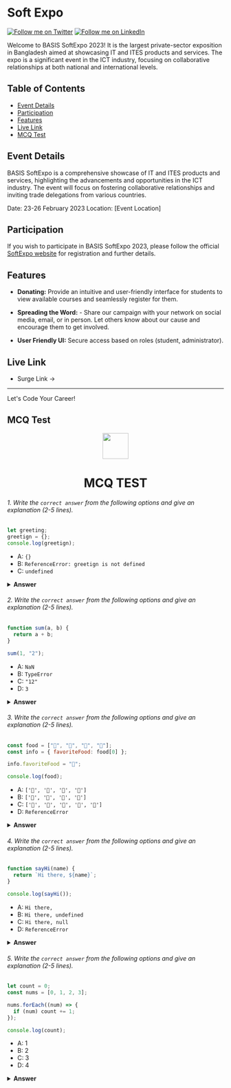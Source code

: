 # Soft Expo

[![Follow me on Twitter](https://img.shields.io/twitter/follow/rocky_haque10?style=social)](https://twitter.com/rocky_haque10)
[![Follow me on LinkedIn](https://img.shields.io/badge/-LinkedIn-blue?style=flat-square&logo=linkedin&logoColor=white&link=https://www.linkedin.com/in/rockyhaque/)](https://www.linkedin.com/in/rockyhaque/)


Welcome to BASIS SoftExpo 2023! It is the largest private-sector exposition in Bangladesh aimed at showcasing IT and ITES products and services. The expo is a significant event in the ICT industry, focusing on collaborative relationships at both national and international levels.

## Table of Contents

- [Event Details](#event-details)
- [Participation](#participation)
- [Features](#features)
- [Live Link](#live-link)
- [MCQ Test](#mcq-test)


## Event Details
BASIS SoftExpo is a comprehensive showcase of IT and ITES products and services, highlighting the advancements and opportunities in the ICT industry. The event will focus on fostering collaborative relationships and inviting trade delegations from various countries.

Date: 23-26 February 2023
Location: [Event Location]

## Participation
If you wish to participate in BASIS SoftExpo 2023, please follow the official [SoftExpo website](https://softexpo.com.bd) for registration and further details.



## Features

- **Donating:** Provide an intuitive and user-friendly interface for students to view available courses and seamlessly register for them.

- **Spreading the Word:** - Share our campaign with your network on social media, email, or in person. Let others know about our cause and encourage them to get involved.


- **User Friendly UI:** Secure access based on roles (student, administrator).



## Live Link 
- Surge Link -> 

---

Let's Code Your Career!

## MCQ Test

<div align="center">
  <img height="60" src="https://edurev.gumlet.io/AllImages/original/ApplicationImages/CourseImages/944e5d47-8c55-4a89-91e5-22ab5f2798fc_CI.png">
  <h1>MCQ TEST</h1>
</div>

###### 1. Write the `correct answer` from the following options and give an explanation (2-5 lines).

```javascript
let greeting;
greetign = {};
console.log(greetign);
```

- A: `{}`
- B: `ReferenceError: greetign is not defined`
- C: `undefined`

<details><summary><b>Answer</b></summary>
<p>

#### Answer: B: ReferenceError: greetign is not defined.

<i>In the given code, there's a typo in the variable name "greetign" instead of "greeting." JavaScript will throw a ReferenceError because "greetign" is not defined.</i>

</p>
</details>

###### 2. Write the `correct answer` from the following options and give an explanation (2-5 lines).

```javascript
function sum(a, b) {
  return a + b;
}

sum(1, "2");
```

- A: `NaN`
- B: `TypeError`
- C: `"12"`
- D: `3`

<details><summary><b>Answer</b></summary>
<p>

#### Answer: D: 3

<i>Even though the second argument passed to the sum function is a string ("2"), JavaScript will perform type coercion and treat it as a number when trying to perform the addition operation. Therefore, the result will be 1 + 2, which equals 3.</i>

</p>
</details>

###### 3. Write the `correct answer` from the following options and give an explanation (2-5 lines).

```javascript
const food = ["🍕", "🍫", "🥑", "🍔"];
const info = { favoriteFood: food[0] };

info.favoriteFood = "🍝";

console.log(food);
```

- A: `['🍕', '🍫', '🥑', '🍔']`
- B: `['🍝', '🍫', '🥑', '🍔']`
- C: `['🍝', '🍕', '🍫', '🥑', '🍔']`
- D: `ReferenceError`

<details><summary><b>Answer</b></summary>
<p>

#### Answer: A: ['🍕', '🍫', '🥑', '🍔']

<i>The food array is not modified in the given code. The info.favoriteFood is updated to "🍝", but this change does not affect the original food array. Therefore, when you log food, it remains unchanged with its original values.</i>

</p>
</details>

###### 4. Write the `correct answer` from the following options and give an explanation (2-5 lines).

```javascript
function sayHi(name) {
  return `Hi there, ${name}`;
}

console.log(sayHi());
```

- A: `Hi there,`
- B: `Hi there, undefined`
- C: `Hi there, null`
- D: `ReferenceError`

<details><summary><b>Answer</b></summary>
<p>

#### Answer: B: Hi there, undefined

<i>The function sayHi expects a parameter name, but when you call sayHi() without providing any argument, name becomes undefined. The template literal in the return statement combines "Hi there, " with the value of name, which is undefined, resulting in "Hi there, undefined".</i>

</p>
</details>

###### 5. Write the `correct answer` from the following options and give an explanation (2-5 lines).

```javascript
let count = 0;
const nums = [0, 1, 2, 3];

nums.forEach((num) => {
  if (num) count += 1;
});

console.log(count);
```

- A: 1
- B: 2
- C: 3
- D: 4

<details><summary><b>Answer</b></summary>
<p>

#### Answer: C: 3

<i>The forEach method iterates over each element in the nums array. The callback function increments the count variable by 1 for every truthy value (non-zero in this case) encountered. There are three truthy values in the nums array (1, 2, and 3), so count becomes 3 at the end of the iteration</i>

</p>
</details>
